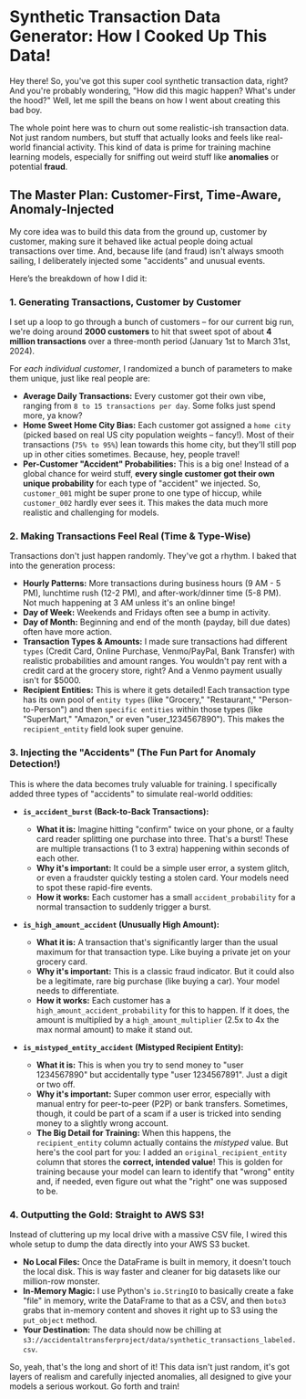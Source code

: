 # Synthetic Transaction Data Generator: How I Cooked Up This Data!

Hey there! So, you've got this super cool synthetic transaction data, right? And you're probably wondering, "How did this magic happen? What's under the hood?" Well, let me spill the beans on how I went about creating this bad boy.

The whole point here was to churn out some realistic-ish transaction data. Not just random numbers, but stuff that actually looks and feels like real-world financial activity. This kind of data is prime for training machine learning models, especially for sniffing out weird stuff like **anomalies** or potential **fraud**.

## The Master Plan: Customer-First, Time-Aware, Anomaly-Injected

My core idea was to build this data from the ground up, customer by customer, making sure it behaved like actual people doing actual transactions over time. And, because life (and fraud) isn't always smooth sailing, I deliberately injected some "accidents" and unusual events.

Here’s the breakdown of how I did it:

### 1. Generating Transactions, Customer by Customer

I set up a loop to go through a bunch of customers – for our current big run, we're doing around **2000 customers** to hit that sweet spot of about **4 million transactions** over a three-month period (January 1st to March 31st, 2024).

For *each individual customer*, I randomized a bunch of parameters to make them unique, just like real people are:

* **Average Daily Transactions:** Every customer got their own vibe, ranging from `8 to 15 transactions per day`. Some folks just spend more, ya know?
* **Home Sweet Home City Bias:** Each customer got assigned a `home city` (picked based on real US city population weights – fancy!). Most of their transactions (`75% to 95%`) lean towards this home city, but they'll still pop up in other cities sometimes. Because, hey, people travel!
* **Per-Customer "Accident" Probabilities:** This is a big one! Instead of a global chance for weird stuff, **every single customer got their own unique probability** for each type of "accident" we injected. So, `customer_001` might be super prone to one type of hiccup, while `customer_002` hardly ever sees it. This makes the data much more realistic and challenging for models.

### 2. Making Transactions Feel Real (Time & Type-Wise)

Transactions don't just happen randomly. They've got a rhythm. I baked that into the generation process:

* **Hourly Patterns:** More transactions during business hours (9 AM - 5 PM), lunchtime rush (12-2 PM), and after-work/dinner time (5-8 PM). Not much happening at 3 AM unless it's an online binge!
* **Day of Week:** Weekends and Fridays often see a bump in activity.
* **Day of Month:** Beginning and end of the month (payday, bill due dates) often have more action.
* **Transaction Types & Amounts:** I made sure transactions had different `types` (Credit Card, Online Purchase, Venmo/PayPal, Bank Transfer) with realistic probabilities and amount ranges. You wouldn't pay rent with a credit card at the grocery store, right? And a Venmo payment usually isn't for $5000.
* **Recipient Entities:** This is where it gets detailed! Each transaction type has its own pool of `entity types` (like "Grocery," "Restaurant," "Person-to-Person") and then `specific entities` within those types (like "SuperMart," "Amazon," or even "user_1234567890"). This makes the `recipient_entity` field look super genuine.

### 3. Injecting the "Accidents" (The Fun Part for Anomaly Detection!)

This is where the data becomes truly valuable for training. I specifically added three types of "accidents" to simulate real-world oddities:

* **`is_accident_burst` (Back-to-Back Transactions):**
    * **What it is:** Imagine hitting "confirm" twice on your phone, or a faulty card reader splitting one purchase into three. That's a burst! These are multiple transactions (1 to 3 extra) happening within seconds of each other.
    * **Why it's important:** It could be a simple user error, a system glitch, or even a fraudster quickly testing a stolen card. Your models need to spot these rapid-fire events.
    * **How it works:** Each customer has a small `accident_probability` for a normal transaction to suddenly trigger a burst.

* **`is_high_amount_accident` (Unusually High Amount):**
    * **What it is:** A transaction that's significantly larger than the usual maximum for that transaction type. Like buying a private jet on your grocery card.
    * **Why it's important:** This is a classic fraud indicator. But it could also be a legitimate, rare big purchase (like buying a car). Your model needs to differentiate.
    * **How it works:** Each customer has a `high_amount_accident_probability` for this to happen. If it does, the amount is multiplied by a `high_amount_multiplier` (2.5x to 4x the max normal amount) to make it stand out.

* **`is_mistyped_entity_accident` (Mistyped Recipient Entity):**
    * **What it is:** This is when you try to send money to "user 1234567890" but accidentally type "user 1234567891". Just a digit or two off.
    * **Why it's important:** Super common user error, especially with manual entry for peer-to-peer (P2P) or bank transfers. Sometimes, though, it could be part of a scam if a user is tricked into sending money to a slightly wrong account.
    * **The Big Detail for Training:** When this happens, the `recipient_entity` column actually contains the *mistyped* value. But here's the cool part for you: I added an `original_recipient_entity` column that stores the **correct, intended value**! This is golden for training because your model can learn to identify that "wrong" entity and, if needed, even figure out what the "right" one was supposed to be.

### 4. Outputting the Gold: Straight to AWS S3!

Instead of cluttering up my local drive with a massive CSV file, I wired this whole setup to dump the data directly into your AWS S3 bucket.

* **No Local Files:** Once the DataFrame is built in memory, it doesn't touch the local disk. This is way faster and cleaner for big datasets like our million-row monster.
* **In-Memory Magic:** I use Python's `io.StringIO` to basically create a fake "file" in memory, write the DataFrame to that as a CSV, and then `boto3` grabs that in-memory content and shoves it right up to S3 using the `put_object` method.
* **Your Destination:** The data should now be chilling at `s3://accidentaltransferproject/data/synthetic_transactions_labeled.csv`.

So, yeah, that's the long and short of it! This data isn't just random, it's got layers of realism and carefully injected anomalies, all designed to give your models a serious workout. Go forth and train!